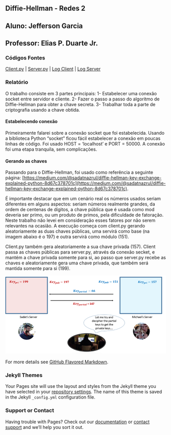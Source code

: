 ## Diffie-Hellman - Redes 2
## Aluno: Jefferson Garcia
## Professor: Elias P. Duarte Jr.

### Códigos Fontes

[Client.py](https://github.com/Jefferson-Garciaa/Diffie-Hellman/blob/main/Page/client.py.txt) |
[Server.py](https://github.com/Jefferson-Garciaa/Diffie-Hellman/blob/main/Page/server.py.txt) |
[Log Client](https://github.com/Jefferson-Garciaa/Diffie-Hellman/blob/main/Page/log_client.txt.txt) |
[Log Server](https://github.com/Jefferson-Garciaa/Diffie-Hellman/blob/main/Page/log_server.txt.txt)

### Relatório
O trabalho consiste em 3 partes principais:
1-	Estabelecer uma conexão socket entre servidor e cliente.
2-	Fazer o passo a passo do algoritmo de Diffie-Hellman para obter a chave secreta.
3-	Trabalhar toda a parte de criptografia usando a chave obtida.

#### Estabelecendo conexão
Primeiramente falarei sobre a conexão socket que foi estabelecida.
Usando a biblioteca Python “socket” ficou fácil estabelecer a conexão em poucas linhas de código.
Foi usado HOST = ‘localhost’ e PORT = 50000.
A conexão foi uma etapa tranquila, sem complicações.

#### Gerando as chaves
Passando para o Diffie-Hellman, foi usado como referência a seguinte página: [https://medium.com/@sadatnazrul/diffie-hellman-key-exchange-explained-python-8d67c378701c](https://medium.com/@sadatnazrul/diffie-hellman-key-exchange-explained-python-8d67c378701c).

É importante destacar que em um cenário real os números usados seriam diferentes em alguns aspectos: seriam números realmente grandes, da ordem de centenas de dígitos, a chave pública que é usada como mod deveria ser primo, ou um produto de primos, pela dificuldade de fatoração. Neste trabalho não levei em consideração esses fatores por não serem relevantes na ocasião.
A execução começa com client.py gerando aleatoriamente as duas chaves públicas, uma servirá como base (na imagem abaixo é o 197) e outra servirá como módulo (151).  

Client.py também gera aleatoriamente a sua chave privada (157). Client passa as chaves públicas para server.py, através da conexão secket, e mantém a chave privada somente para si, ao passo que server.py recebe as chaves e aleatoriamente gera uma chave privada, que também será mantida somente para si (199).

![Image](https://github.com/Jefferson-Garciaa/Diffie-Hellman/blob/main/Page/imagens/imagem1.png?raw=true)


For more details see [GitHub Flavored Markdown](https://guides.github.com/features/mastering-markdown/).

### Jekyll Themes

Your Pages site will use the layout and styles from the Jekyll theme you have selected in your [repository settings](https://github.com/Jefferson-Garciaa/Diffie-Hellman/settings/pages). The name of this theme is saved in the Jekyll `_config.yml` configuration file.

### Support or Contact

Having trouble with Pages? Check out our [documentation](https://docs.github.com/categories/github-pages-basics/) or [contact support](https://support.github.com/contact) and we’ll help you sort it out.
